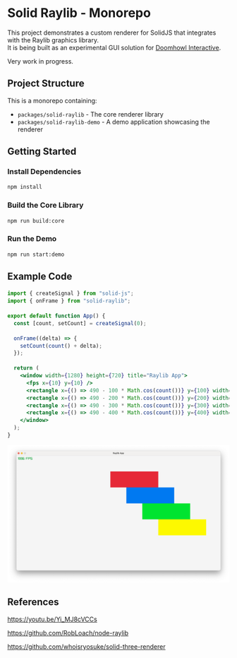 # Solid Raylib - Monorepo

This project demonstrates a custom renderer for SolidJS that integrates with the Raylib graphics library.<br/>
It is being built as an experimental GUI solution for [Doomhowl Interactive](https://doomhowl-interactive.com).

Very work in progress.

## Project Structure

This is a monorepo containing:

- `packages/solid-raylib` - The core renderer library
- `packages/solid-raylib-demo` - A demo application showcasing the renderer

## Getting Started

### Install Dependencies

```bash
npm install
```

### Build the Core Library

```bash
npm run build:core
```

### Run the Demo

```bash
npm run start:demo
```

## Example Code

```jsx
import { createSignal } from "solid-js";
import { onFrame } from "solid-raylib";

export default function App() {
  const [count, setCount] = createSignal(0);

  onFrame((delta) => {
    setCount(count() + delta);
  });

  return (
    <window width={1280} height={720} title="Raylib App">
      <fps x={10} y={10} />
      <rectangle x={() => 490 - 100 * Math.cos(count())} y={100} width={300} height={100} color="red"></rectangle>
      <rectangle x={() => 490 - 200 * Math.cos(count())} y={200} width={300} height={100} color="blue"></rectangle>
      <rectangle x={() => 490 - 300 * Math.cos(count())} y={300} width={300} height={100} color="green"></rectangle>
      <rectangle x={() => 490 - 400 * Math.cos(count())} y={400} width={300} height={100} color="yellow"></rectangle>
    </window>
  );
}
```

![](./misc/image.png)

## References

https://youtu.be/Yi_MJ8cVCCs

https://github.com/RobLoach/node-raylib

https://github.com/whoisryosuke/solid-three-renderer
